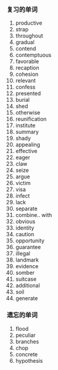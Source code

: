 ### 复习的单词

1. productive
2. strap
3. throughout
4. gradual
5. contend
6. contemptuous
7. favorable
8. recaption
9. cohesion
10. relevant
11. confess
12. presented
13. burial
14. shed
15. otherwise
16. reunification
17. institute
18. summary
19. shady
20. appealing
21. effective
22. eager
23. claw
24. seize
25. argue
26. victim
27. visa
28. infect
29. lack
30. separate
31. combine.. with
32. obvious
33. identity
34. caution
35. opportunity
36. guarantee
37. illegal
38. landmark
39. evidence
40. somber
41. suitcase
42. additional
43. soil
44. generate





### 遗忘的单词

1. flood
2. peculiar
3. branches
4. chop
5. concrete
6. hypothesis